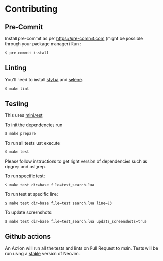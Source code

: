 # Contributing

## Pre-Commit

Install pre-commit as per https://pre-commit.com (might be possible through your package manager)
Run :
```bash
$ pre-commit install
```

## Linting

You'll need to install [stylua][stylua] and [selene][selene].

```bash
$ make lint
```

## Testing

This uses [mini.test][mini.test]

To init the dependencies run

```bash
$ make prepare
```

To run all tests just execute

```bash
$ make test
```
Please follow instructions to get right version of dependencies such as ripgrep and astgrep.

To run specific test:
```bash
$ make test dir=base file=test_search.lua
```

To run test at specific line:
```bash
$ make test dir=base file=test_search.lua line=83
```
To update screenshots:
```bash
$ make test dir=base file=test_search.lua update_screenshots=true
```

## Github actions

An Action will run all the tests and lints on Pull Request to main. Tests will be run using 
a [stable][neovim-test-versions] version of Neovim.

[stylua]: https://github.com/JohnnyMorganz/StyLua
[selene]: https://kampfkarren.github.io/selene/cli/installation.html
[entr]: https://eradman.com/entrproject/
[luarocks]: https://luarocks.org/
[busted]: https://olivinelabs.com/busted/
[luassert]: https://github.com/Olivine-Labs/luassert
[plenary]: https://github.com/nvim-lua/plenary.nvim
[matcher_combinators]: https://github.com/m00qek/matcher_combinators.lua
[integration-badge]: https://github.com/m00qek/plugin-template.nvim/actions/workflows/integration.yml/badge.svg
[integration-runs]: https://github.com/m00qek/plugin-template.nvim/actions/workflows/integration.yml
[neovim-test-versions]: .github/workflows/integration.yml#L17
[mini.test]: https://github.com/echasnovski/mini.nvim/blob/main/readmes/mini-test.md
